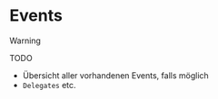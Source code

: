 <div class="article">

# Events

> [!WARNING]
> TODO

* Übersicht aller vorhandenen Events, falls möglich
* `Delegates` etc.


</div>